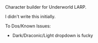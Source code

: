 Character builder for Underworld LARP.

I didn't write this initially.

To Dos/Known Issues:
- Dark/Draconic/Light dropdown is fucky